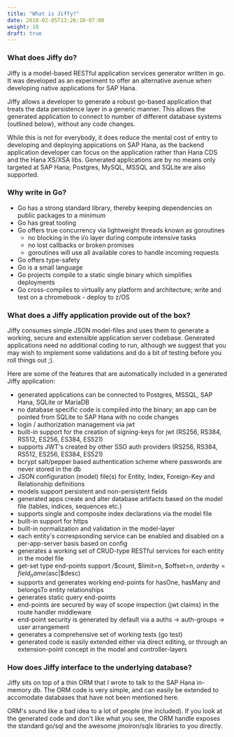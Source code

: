 ```yaml
---
title: "What is Jiffy?"
date: 2018-02-05T13:26:10-07:00
weight: 10
draft: true
---
```


### What does Jiffy do?

Jiffy is a model-based RESTful application services generator written in go.  It was developed as an experiment to offer an alternative avenue when developing native applications for SAP Hana. 

Jiffy allows a developer to generate a robust go-based application that treats the data persistence layer in a generic manner.  This allows the generated application to connect to number of different database systems (outlined below), without any code changes.

While this is not for everybody, it does reduce the mental cost of entry to developing and deploying appications on SAP Hana, as the backend application developer can focus on the application rather than Hana CDS and the Hana XS/XSA libs.  Generated applications are by no means only targeted at SAP Hana; Postgres, MySQL, MSSQL and SQLite are also supported.

### Why write in Go?

* Go has a strong standard library, thereby keeping dependencies on public packages to a minimum
* Go has great tooling
* Go offers true concurrency via lightweight threads known as goroutines
  * no blocking in the i/o layer during compute intensive tasks
  * no lost callbacks or broken promises
  * goroutines will use all available cores to handle incoming requests
* Go offers type-safety
* Go is a small language
* Go projects compile to a static single binary which simplifies deployments
* Go cross-compiles to virtually any platform and architecture; write and test on a chromebook - deploy to z/OS

### What does a Jiffy application provide out of the box?

Jiffy consumes simple JSON model-files and uses them to generate a working, secure and extensible application server codebase.  Generated applications need no additional coding to run, although we suggest that you may wish to implement some validations and do a bit of testing before you roll things out ;).

Here are some of the features that are automatically included in a generated Jiffy application:

* generated applications can be connected to Postgres, MSSQL, SAP Hana, SQLite or MariaDB
* no database specific code is compiled into the binary; an app can be pointed from SQLite to SAP Hana with no code changes
* login / authorization management via jwt
* built-in support for the creation of signing-keys for jwt (RS256, RS384, RS512, ES256, ES384, ES521)
* supports JWT's created by other SSO auth providers (RS256, RS384, RS512, ES256, ES384, ES521)
* bcrypt salt/pepper based authentication scheme where passwords are never stored in the db
* JSON configuration (model) file(s) for Entity, Index, Foreign-Key and Relationship definitions
* models support persistent and non-persistent fields
* generated apps create and alter database artifacts based on the model file (tables, indices, sequences etc.)
* supports single and composite index declarations via the model file
* built-in support for https
* built-in normalization and validation in the model-layer
* each entity's correspsonding service can be enabled and disabled on a per-app-server basis based on config
* generates a working set of CRUD-type RESTful services for each entity in the model file
* get-set type end-points support /$count, $limit=n, $offset=n, $orderby=field_name ($asc|$desc)
* supports and generates working end-points for hasOne, hasMany and belongsTo entity relationships
* generates static query end-points
* end-points are secured by way of scope inspection (jwt claims) in the route handler middleware
* end-point security is generated by default via a auths -> auth-groups -> user arrangement
* generates a comprehensive set of working tests (go test)
* generated code is easily extended either via direct editing, or through an extension-point concept in the model and controller-layers

### How does Jiffy interface to the underlying database?

Jiffy sits on top of a thin ORM that I wrote to talk to the SAP Hana in-memory db.  The ORM code is very simple, and can easily be extended to accomodate databases that have not been mentioned here.  

ORM's sound like a bad idea to a lot of people (me included).  If you look at the generated code and don't like what you see, the ORM handle exposes the standard go/sql and the awesome jmoiron/sqlx libraries to you directly.